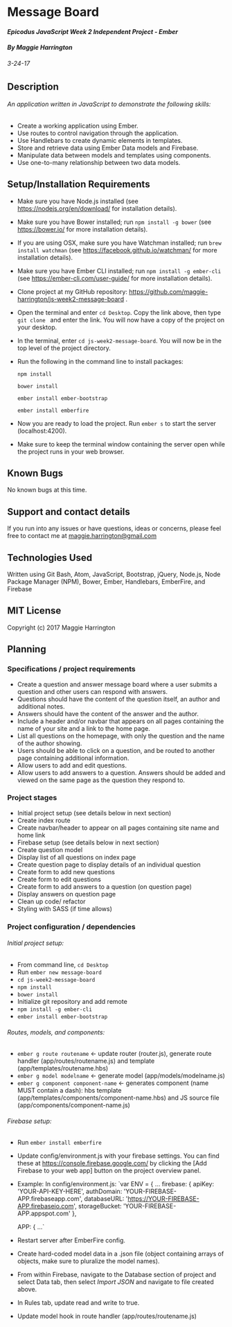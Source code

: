 # Message Board

#### _Epicodus JavaScript Week 2 Independent Project - Ember_

#### _By Maggie Harrington_
###### _3-24-17_


## Description

###### An application written in JavaScript to demonstrate the following skills:
* Create a working application using Ember.
* Use routes to control navigation through the application.
* Use Handlebars to create dynamic elements in templates.
* Store and retrieve data using Ember Data models and Firebase.
* Manipulate data between models and templates using components.
* Use one-to-many relationship between two data models.


## Setup/Installation Requirements

* Make sure you have Node.js installed (see https://nodejs.org/en/download/ for installation details).

* Make sure you have Bower installed; run `npm install -g bower` (see https://bower.io/ for more installation details).

* If you are using OSX, make sure you have Watchman installed; run `brew install watchman` (see https://facebook.github.io/watchman/ for more installation details).

* Make sure you have Ember CLI installed; run `npm install -g ember-cli` (see https://ember-cli.com/user-guide/ for more installation details).

* Clone project at my GitHub repository: https://github.com/maggie-harrington/js-week2-message-board .

* Open the terminal and enter `cd Desktop`. Copy the link above, then type `git clone ` and enter the link. You will now have a copy of the project on your desktop.

* In the terminal, enter `cd js-week2-message-board`. You will now be in the top level of the project directory.

* Run the following in the command line to install packages:

    `npm install`

    `bower install`

    `ember install ember-bootstrap`

    `ember install emberfire`

* Now you are ready to load the project. Run `ember s` to start the server (localhost:4200).

* Make sure to keep the terminal window containing the server open while the project runs in your web browser.


## Known Bugs

No known bugs at this time.


## Support and contact details

If you run into any issues or have questions, ideas or concerns, please feel free to contact me at maggie.harrington@gmail.com


## Technologies Used

Written using Git Bash, Atom, JavaScript, Bootstrap, jQuery, Node.js, Node Package Manager (NPM), Bower, Ember, Handlebars, EmberFire, and Firebase


## MIT License

Copyright (c) 2017 Maggie Harrington



## Planning

### Specifications / project requirements

* Create a question and answer message board where a user submits a question and other users can respond with answers.
* Questions should have the content of the question itself, an author and additional notes.
* Answers should have the content of the answer and the author.
* Include a header and/or navbar that appears on all pages containing the name of your site and a link to the home page.
* List all questions on the homepage, with only the question and the name of the author showing.
* Users should be able to click on a question, and be routed to another page containing additional information.
* Allow users to add and edit questions.
* Allow users to add answers to a question. Answers should be added and viewed on the same page as the question they respond to.


### Project stages

* Initial project setup (see details below in next section)
* Create index route
* Create navbar/header to appear on all pages containing site name and home link
* Firebase setup (see details below in next section)
* Create question model
* Display list of all questions on index page
* Create question page to display details of an individual question
* Create form to add new questions
* Create form to edit questions
* Create form to add answers to a question (on question page)
* Display answers on question page
* Clean up code/ refactor
* Styling with SASS (if time allows)


### Project configuration / dependencies

###### Initial project setup:
* From command line, `cd Desktop`
* Run `ember new message-board`
* `cd js-week2-message-board`
* `npm install`
* `bower install`
* Initialize git repository and add remote
* `npm install -g ember-cli`
* `ember install ember-bootstrap`

###### Routes, models, and components:
* `ember g route routename` <- update router (router.js), generate route handler (app/routes/routename.js) and template (app/templates/routename.hbs)
* `ember g model modelname` <- generate model (app/models/modelname.js)
* `ember g component component-name` <- generates component (name MUST contain a dash): hbs template (app/templates/components/component-name.hbs) and JS source file (app/components/component-name.js)

###### Firebase setup:
* Run `ember install emberfire`
* Update config/environment.js with your firebase settings. You can find these at https://console.firebase.google.com/ by clicking the [Add Firebase to your web app] button on the project overview panel.
* Example:
In config/environment.js:
`var ENV = {
  ...
  firebase: {
      apiKey: 'YOUR-API-KEY-HERE',
      authDomain: 'YOUR-FIREBASE-APP.firebaseapp.com',
      databaseURL: 'https://YOUR-FIREBASE-APP.firebaseio.com',
      storageBucket: 'YOUR-FIREBASE-APP.appspot.com'
    },

    APP: {
    ...`
* Restart server after EmberFire config.
* Create hard-coded model data in a .json file (object containing arrays of objects, make sure to pluralize the model names).
* From within Firebase, navigate to the Database section of project and select Data tab, then select _Import JSON_ and navigate to file created above.
* In Rules tab, update read and write to true.
* Update model hook in route handler (app/routes/routename.js)
